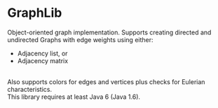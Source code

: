 # GraphLib
Object-oriented graph implementation. Supports creating directed and undirected Graphs with edge weights using either:<br>
<ul>
  <li>Adjacency list, or</li>
  <li>Adjacency matrix</li>
</ul>
<br>
Also supports colors for edges and vertices plus checks for Eulerian characteristics.
<br />
This library requires at least Java 6 (Java 1.6).
